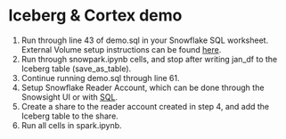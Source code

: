 # Iceberg & Cortex demo

1. Run through line 43 of demo.sql in your Snowflake SQL worksheet. External Volume setup instructions can be found [here](https://docs.snowflake.com/en/user-guide/tables-iceberg-configure-external-volume#configure-an-external-volume-for-amazon-s3).
2. Run through snowpark.ipynb cells, and stop after writing jan_df to the Iceberg table (save_as_table).
3. Continue running demo.sql through line 61.
4. Setup Snowflake Reader Account, which can be done through the Snowsight UI or with [SQL](https://docs.snowflake.com/en/user-guide/data-sharing-reader-create#ddl-for-reader-accounts).
5. Create a share to the reader account created in step 4, and add the Iceberg table to the share.
6. Run all cells in spark.ipynb.
